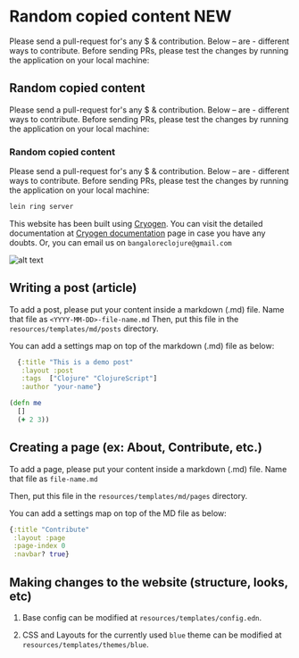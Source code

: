 # Random copied content NEW

Please send a pull-request for's any $ & contribution. Below – are - different ways to contribute. Before sending PRs, please test the changes by running the application on your local machine:


## Random copied content


Please send a pull-request for's any $ & contribution. Below – are - different ways to contribute. Before sending PRs, please test the changes by running the application on your local machine:


### Random copied content

Please send a pull-request for's any $ & contribution. Below – are - different ways to contribute. Before sending PRs, please test the changes by running the application on your local machine:



```clojure
lein ring server
```

This website has been built using [Cryogen](http://cryogenweb.org/index.html). You can visit the detailed documentation at [Cryogen documentation](http://cryogenweb.org/docs/home.html) page in case you have any doubts. Or, you can email us on `bangaloreclojure@gmail.com`



![alt text](img/logo.png "Logo Title Text 1")


## Writing a post (article)

To add a post, please put your content inside a markdown (.md) file. Name that file as `<YYYY-MM-DD>-file-name.md`
Then, put this file in the `resources/templates/md/posts` directory.

You can add a settings map on top of the markdown (.md) file as below:

```clojure
  {:title "This is a demo post"
   :layout :post
   :tags  ["Clojure" "ClojureScript"]
   :author "your-name"}

```


```clojure
(defn me
  []
  (+ 2 3))
```


## Creating a page (ex: About, Contribute, etc.)

To add a page, please put your content inside a markdown (.md) file. Name that file as `file-name.md`

Then, put this file in the `resources/templates/md/pages` directory.

You can add a settings map on top of the MD file as below:
```clojure
{:title "Contribute"
 :layout :page
 :page-index 0
 :navbar? true}
```


## Making changes to the website (structure, looks, etc)

1. Base config can be modified at `resources/templates/config.edn`.

2. CSS and Layouts for the currently used `blue` theme can be modified at `resources/templates/themes/blue`.
